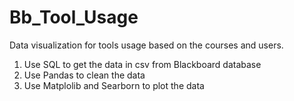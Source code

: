# Bb_Tool_Usage

Data visualization for tools usage based on the courses and users. 

1. Use SQL to get the data in csv from Blackboard database
2. Use Pandas to clean the data
3. Use Matplolib and Searborn to plot the data
